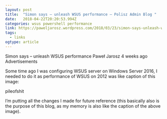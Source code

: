 ```yaml
---
layout: post 
title:  "Simon says – unleash WSUS performance – Polisz Admin Blog " 
date:   2018-04-22T20:20:53.994Z 
categories: wsus powershell performance
link: https://paweljarosz.wordpress.com/2018/03/23/simon-says-unleash-wsus-performance/amp/?__twitter_impression=true 
tags:
  - links
ogtype: article 
---
```


Simon says – unleash WSUS performance
 Paweł Jarosz
4 weeks ago
Advertisements

Some time ago I was configuring WSUS server on Windows Server 2016, I needed to do it as performance of WSUS on 2012 was like caption of this image:

pileofshit

I’m putting all the changes I made for future reference (this basically also is the purpose of this blog, as my memory is also like the caption of the above image).